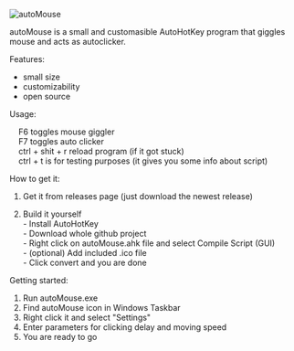 ![autoMouse](https://user-images.githubusercontent.com/56438628/113897205-f2f0fe00-97ca-11eb-92fc-1f42bdea2f38.png)

autoMouse is a small and customasible AutoHotKey program that giggles mouse and acts as autoclicker.

Features:
  - small size
  - customizability
  - open source


Usage:

&nbsp; &nbsp; F6 toggles mouse giggler </br>
&nbsp; &nbsp; F7 toggles auto clicker </br>
&nbsp; &nbsp; ctrl + shit + r reload program (if it got stuck) </br>
&nbsp; &nbsp; ctrl + t is for testing purposes (it gives you some info about script) </br>


How to get it:

  1. Get it from releases page (just download the newest release)

  2. Build it yourself </br>
    - Install AutoHotKey </br>
    - Download whole github project </br>
    - Right click on autoMouse.ahk file and select Compile Script (GUI) </br>
    - (optional) Add included .ico file </br>
    - Click convert and you are done </br>


Getting started:
  
  1. Run autoMouse.exe
  2. Find autoMouse icon in Windows Taskbar
  3. Right click it and select "Settings"
  4. Enter parameters for clicking delay and moving speed
  5. You are ready to go
